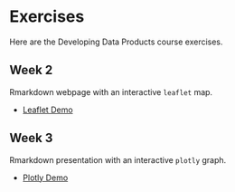 # Exercises

Here are the Developing Data Products course exercises.

## Week 2

Rmarkdown webpage with an interactive `leaflet` map.

* [Leaflet Demo](https://ffrazatto.github.io/DevelopingDataProducts/exercises/assignmentW2.html)

## Week 3

Rmarkdown presentation with an interactive `plotly` graph.

* [Plotly Demo](ffrazatto.github.io/DevelopingDataProducts/exercises/assignmentW3.html)
